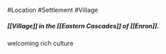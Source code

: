 #Location #Settlement #Village
##### [[Village]] in the [[Eastern Cascades]] of [[Enron]].

welcoming
rich culture